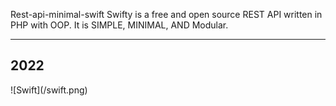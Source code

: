 Rest-api-minimal-swift
Swifty is a free and open source REST API written in PHP with OOP. It is SIMPLE, MINIMAL, AND Modular.
<hr>
<H2>2022</H2>
![Swift](/swift.png)
